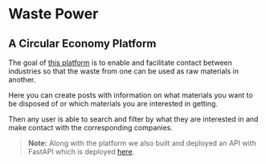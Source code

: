 # Waste Power
## A Circular Economy Platform

The goal of [this platform](http://wastepower.azurewebsites.net/) is to enable and facilitate contact between industries so that the waste from one can be used as raw materials in another.

Here you can create posts with information on what materials you want to be disposed of or which materials you are interested in getting.

Then any user is able to search and filter by what they are interested in and make contact with the corresponding companies.


> **Note:** Along with the platform we also built and deployed an API with FastAPI which is deployed [here](https://1zv8ev.deta.dev/).
